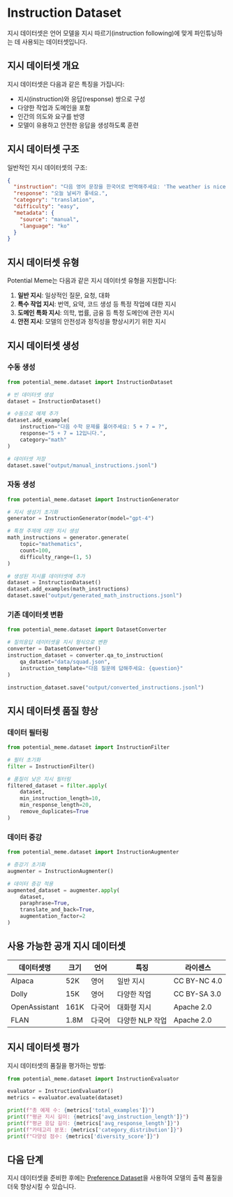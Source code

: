 # Instruction Dataset

지시 데이터셋은 언어 모델을 지시 따르기(instruction following)에 맞게 파인튜닝하는 데 사용되는 데이터셋입니다.

## 지시 데이터셋 개요

지시 데이터셋은 다음과 같은 특징을 가집니다:

- 지시(instruction)와 응답(response) 쌍으로 구성
- 다양한 작업과 도메인을 포함
- 인간의 의도와 요구를 반영
- 모델이 유용하고 안전한 응답을 생성하도록 훈련

## 지시 데이터셋 구조

일반적인 지시 데이터셋의 구조:

```json
{
  "instruction": "다음 영어 문장을 한국어로 번역해주세요: 'The weather is nice today.'",
  "response": "오늘 날씨가 좋네요.",
  "category": "translation",
  "difficulty": "easy",
  "metadata": {
    "source": "manual",
    "language": "ko"
  }
}
```

## 지시 데이터셋 유형

Potential Meme는 다음과 같은 지시 데이터셋 유형을 지원합니다:

1. **일반 지시**: 일상적인 질문, 요청, 대화
2. **특수 작업 지시**: 번역, 요약, 코드 생성 등 특정 작업에 대한 지시
3. **도메인 특화 지시**: 의학, 법률, 금융 등 특정 도메인에 관한 지시
4. **안전 지시**: 모델의 안전성과 정직성을 향상시키기 위한 지시

## 지시 데이터셋 생성

### 수동 생성

```python
from potential_meme.dataset import InstructionDataset

# 빈 데이터셋 생성
dataset = InstructionDataset()

# 수동으로 예제 추가
dataset.add_example(
    instruction="다음 수학 문제를 풀어주세요: 5 + 7 = ?",
    response="5 + 7 = 12입니다.",
    category="math"
)

# 데이터셋 저장
dataset.save("output/manual_instructions.jsonl")
```

### 자동 생성

```python
from potential_meme.dataset import InstructionGenerator

# 지시 생성기 초기화
generator = InstructionGenerator(model="gpt-4")

# 특정 주제에 대한 지시 생성
math_instructions = generator.generate(
    topic="mathematics",
    count=100,
    difficulty_range=(1, 5)
)

# 생성된 지시를 데이터셋에 추가
dataset = InstructionDataset()
dataset.add_examples(math_instructions)
dataset.save("output/generated_math_instructions.jsonl")
```

### 기존 데이터셋 변환

```python
from potential_meme.dataset import DatasetConverter

# 질의응답 데이터셋을 지시 형식으로 변환
converter = DatasetConverter()
instruction_dataset = converter.qa_to_instruction(
    qa_dataset="data/squad.json",
    instruction_template="다음 질문에 답해주세요: {question}"
)

instruction_dataset.save("output/converted_instructions.jsonl")
```

## 지시 데이터셋 품질 향상

### 데이터 필터링

```python
from potential_meme.dataset import InstructionFilter

# 필터 초기화
filter = InstructionFilter()

# 품질이 낮은 지시 필터링
filtered_dataset = filter.apply(
    dataset,
    min_instruction_length=10,
    min_response_length=20,
    remove_duplicates=True
)
```

### 데이터 증강

```python
from potential_meme.dataset import InstructionAugmenter

# 증강기 초기화
augmenter = InstructionAugmenter()

# 데이터 증강 적용
augmented_dataset = augmenter.apply(
    dataset,
    paraphrase=True,
    translate_and_back=True,
    augmentation_factor=2
)
```

## 사용 가능한 공개 지시 데이터셋

| 데이터셋명 | 크기 | 언어 | 특징 | 라이센스 |
|-----------|-----|------|------|---------|
| Alpaca | 52K | 영어 | 일반 지시 | CC BY-NC 4.0 |
| Dolly | 15K | 영어 | 다양한 작업 | CC BY-SA 3.0 |
| OpenAssistant | 161K | 다국어 | 대화형 지시 | Apache 2.0 |
| FLAN | 1.8M | 다국어 | 다양한 NLP 작업 | Apache 2.0 |

## 지시 데이터셋 평가

지시 데이터셋의 품질을 평가하는 방법:

```python
from potential_meme.dataset import InstructionEvaluator

evaluator = InstructionEvaluator()
metrics = evaluator.evaluate(dataset)

print(f"총 예제 수: {metrics['total_examples']}")
print(f"평균 지시 길이: {metrics['avg_instruction_length']}")
print(f"평균 응답 길이: {metrics['avg_response_length']}")
print(f"카테고리 분포: {metrics['category_distribution']}")
print(f"다양성 점수: {metrics['diversity_score']}")
```

## 다음 단계

지시 데이터셋을 준비한 후에는 [Preference Dataset](preference-dataset.md)을 사용하여 모델의 출력 품질을 더욱 향상시킬 수 있습니다.
